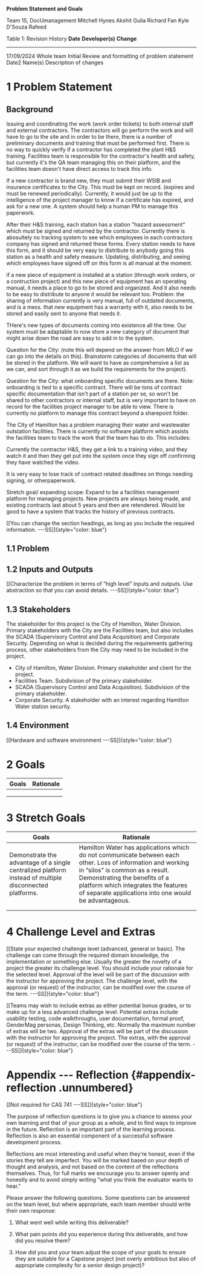 
**Problem Statement and Goals**

Team 15, DocUmanagement
Mitchell Hynes
Akshit Gulia
Richard Fan
Kyle D'Souza
Rafeed 

Table 1: Revision History
  **Date**   **Developer(s)**   **Change**
  ---------- ------------------ ------------------------
  17/09/2024      Whole team    Initial Review and formatting of problem statement
  Date2      Name(s)            Description of changes
  
# 1 Problem Statement

## Background
Issuing and coordinating the work (work order tickets) to both internal staff and external contractors. The contractors will go perform the work and will have to go to the site and in order to be there, there is a number of preliminary documents and training that must be performed first. There is no way to quickly verify if a contractor has completed the plant H&S training. Facilities team is responsible for the contractor's health and safety, but currently it's the QA team managing this on their platform, and the facilities team doesn't have direct access to track this info.

If a new contractor is brand new, they must submit their WSIB and insurance certificates to the City. This must be kept on record. (expires and must be renewed periodically). Currently, it would just be up to the intelligence of the project manager to know if a certificate has expired, and ask for a new one. A system should help a human PM to manage this paperwork.

After their H&S training, each station has a station "hazard assessment" which must be signed and returned by the contractor. Currently there is abosultely no tracking system to see which employees in each contractors company has signed and returned these forms. Every station needs to have this form, and it should be very easy to distribute to anybody going this station as a health and safety measure. Updating, distributing, and seeing which employees have signed off on this form is all manual at the moment.

if a new piece of equipment is installed at a station (through work orders, or a contruction project) and this new piece of equipment has an operating manual, it needs a place to go to be stored and organized. And it also needs to be easy to distribute to anyone it would be relevant too. Problem: the sharing of information currently is very manual, full of outdated documents, and is a mess. that new equipment has a warranty with it, also needs to be stored and easily sent to anyone that needs it.

THere's new types of documents coming into existence all the time. Our system must be adaptable to now store a new category of document that might arise down the road are easy to add in to the system.

Question for the City: (note this will depend on the answer from MILO if we can go into the details on this). Brainstorm categories of documents that will be stored in the platform. We will want to have as comprehensive a list as we can, and sort through it as we build the requirements for the project).

Question for the City: what onboarding specific documents are there. Note: onboarding is tied to a specific contract. There will be tons of contract specific documentation that isn't part of a station per se, so won't be shared to other contractors or internal staff, but is very important to have on record for the facilities project manager to be able to view. There is currently no platform to manage this contract beyond a sharepoint folder.

The City of Hamilton has a problem managing their water and wastewater outstation facilities. There is currently no software platform which assists the facilities team to track the work that the team has to do.
This includes:


Currently the contractor H&S, they get a link to a training video, and they watch it and then they get put into the system once they sign off confirming they have watched the video. 

It is very easy to lose track of contract related deadlines on things needing signing, or otherpaperwork. 

Stretch goal/ expanding scope: Expand to be a facilities management platform for managing projects. New projects are always being made, and existing contracts last about 5 years and then are retendered. Would be good to have a system that tracks the history of previous contracts.

[\[You can change the section headings, as long as you include the
required information. ---SS\]]{style="color: blue"}

## 1.1 Problem

## 1.2 Inputs and Outputs

[\[Characterize the problem in terms of "high level" inputs and outputs.
Use abstraction so that you can avoid details.
---SS\]]{style="color: blue"}

## 1.3 Stakeholders

The stakeholder for this project is the City of Hamilton, Water Division. Primary stakeholders with the City are the Facilities team, but also includes the SCADA (Supervisory Control and Data Acquisition) and Corporate Security. Depending on what is decided during the requirements gathering process, other stakeholders from the City may need to be included in the project.
* City of Hamilton, Water Division. Primary stakeholder and client for the project.
* Facilities Team. Subdivision of the primary stakeholder.
* SCADA (Supervisory Control and Data Acquisition). Subdivision of the primary stakeholder.
* Corporate Security. A stakeholder with an interest regarding Hamilton Water station security.

## 1.4 Environment

[\[Hardware and software environment ---SS\]]{style="color: blue"}

# 2 Goals
| Goals | Rationale |
| --- | --- |
| | |
| | |
| | |
# 3 Stretch Goals
| Goals | Rationale |
| --- | --- |
| Demonstrate the advantage of a single centralized platform instead of multiple disconnected platforms.| Hamilton Water has applications which do not communicate between each other. Loss of information and working in “silos” is common as a result. Demonstrating the benefits of a platform which integrates the features of separate applications into one would be advantageous. |
| | |
| | |
# 4 Challenge Level and Extras

[\[State your expected challenge level (advanced, general or basic). The
challenge can come through the required domain knowledge, the
implementation or something else. Usually the greater the novelty of a
project the greater its challenge level. You should include your
rationale for the selected level. Approval of the level will be part of
the discussion with the instructor for approving the project. The
challenge level, with the approval (or request) of the instructor, can
be modified over the course of the term. ---SS\]]{style="color: blue"}

[\[Teams may wish to include extras as either potential bonus grades, or
to make up for a less advanced challenge level. Potential extras include
usability testing, code walkthroughs, user documentation, formal proof,
GenderMag personas, Design Thinking, etc. Normally the maximum number of
extras will be two. Approval of the extras will be part of the
discussion with the instructor for approving the project. The extras,
with the approval (or request) of the instructor, can be modified over
the course of the term. ---SS\]]{style="color: blue"}

# Appendix --- Reflection {#appendix-reflection .unnumbered}

[\[Not required for CAS 741 ---SS\]]{style="color: blue"}

The purpose of reflection questions is to give you a chance to assess
your own learning and that of your group as a whole, and to find ways to
improve in the future. Reflection is an important part of the learning
process. Reflection is also an essential component of a successful
software development process.

Reflections are most interesting and useful when they're honest, even if
the stories they tell are imperfect. You will be marked based on your
depth of thought and analysis, and not based on the content of the
reflections themselves. Thus, for full marks we encourage you to answer
openly and honestly and to avoid simply writing "what you think the
evaluator wants to hear."

Please answer the following questions. Some questions can be answered on
the team level, but where appropriate, each team member should write
their own response:

1.  What went well while writing this deliverable?

2.  What pain points did you experience during this deliverable, and how
    did you resolve them?

3.  How did you and your team adjust the scope of your goals to ensure
    they are suitable for a Capstone project (not overly ambitious but
    also of appropriate complexity for a senior design project)?
